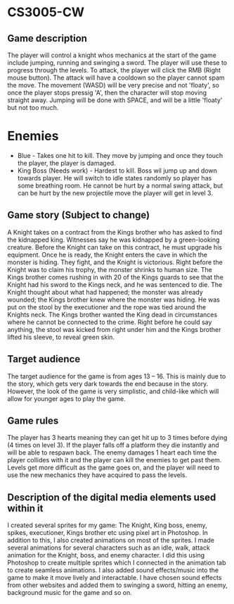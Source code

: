 # CS3005-CW

## Game description
The player will control a knight whos mechanics at the start of the game include jumping, running and swinging a sword. The player will use these to progress through the levels. To attack, the player will click the RMB (Right mouse button). The attack will have a cooldown so the player cannot spam the move. The movement (WASD) will be very precise and not 'floaty', so once the player stops pressig 'A', then the character will stop moving straight away. Jumping will be done with SPACE, and will be a little 'floaty' but not too much. 

# Enemies 
* Blue - Takes one hit to kill. They move by jumping and once they touch the player, the player is damaged. 
* King Boss (Needs work) - Hardest to kill. Boss wil jump up and down towards player. He will switch to idle states randomly so player has some breathing room. He cannot be hurt by a normal swing attack, but can be hurt by the new projectile move the player will get in level 3.

## Game story (Subject to change)
A Knight takes on a contract from the Kings brother who has asked to find the kidnapped king. Witnesses say he was kidnapped by a green-looking creature. Before the Knight can take on this contract, he must upgrade his equipment. Once he is ready, the Knight enters the cave in which the monster is hiding. They fight, and the Knight is victorious. Right before the Knight was to claim his trophy, the monster shrinks to human size. The Kings brother comes rushing in with 20 of the Kings guards to see that the Knight had his sword to the Kings neck, and he was sentenced to die. The Knight thought about what had happened; the monster was already wounded; the Kings brother knew where the monster was hiding. He was put on the stool by the executioner and the rope was tied around the Knights neck. The Kings brother wanted the King dead in circumstances where he cannot be connected to the crime. Right before he could say anything, the stool was kicked from right under him and the Kings brother lifted his sleeve, to reveal green skin.

## Target audience
The target audience for the game is from ages 13 – 16. This is mainly due to the story, which gets very dark towards the end because in the story. However, the look of the game is very simplistic, and child-like which will allow for younger ages to play the game. 

## Game rules
The player has 3 hearts meaning they can get hit up to 3 times before dying (4 times on level 3). If the player falls off a platform they die instantly and will be able to respawn back. The enemy damages 1 heart each time the player collides with it and the player can kill the enemies to get past them. Levels get more difficult as the game goes on, and the player will need to use the new mechanics they have acquired to pass the levels.

## Description of the digital media elements used within it
I created several sprites for my game: The Knight, King boss, enemy, spikes, executioner, Kings brother etc using pixel art in Photoshop. In addition to this, I also created animations on most of the sprites. I made several animations for several characters such as an idle, walk, attack animation for the Knight, boss, and enemy character. I did this using Photoshop to create multiple sprites which I connected in the animation tab to create seamless animations.
I also added sound effects/music into the game to make it move lively and interactable. I have chosen sound effects from other websites and added them to swinging a sword, hitting an enemy, background music for the game and so on.

